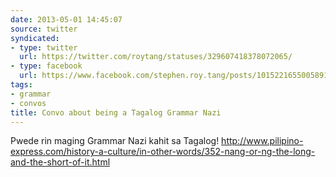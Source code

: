 ```yaml
---
date: 2013-05-01 14:45:07
source: twitter
syndicated:
- type: twitter
  url: https://twitter.com/roytang/statuses/329607418378072065/
- type: facebook
  url: https://www.facebook.com/stephen.roy.tang/posts/10152216550058912
tags:
- grammar
- convos
title: Convo about being a Tagalog Grammar Nazi
---
```


Pwede rin maging Grammar Nazi kahit sa Tagalog! http://www.pilipino-express.com/history-a-culture/in-other-words/352-nang-or-ng-the-long-and-the-short-of-it.html